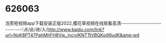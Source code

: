 # 626063
泡芙短视频app下载安装正版2022,樱花草视频在线观看高清----------------------------🕯🕯点/此/进/入/http://www.baidu.com/link?url=NoK8PT47PahMhFH8Vie_jnciyIKNTTtVBQKpill6udK&amp;wd
